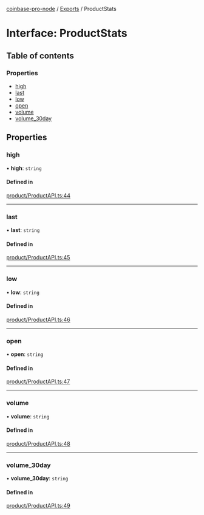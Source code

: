 [coinbase-pro-node](../README.md) / [Exports](../modules.md) / ProductStats

# Interface: ProductStats

## Table of contents

### Properties

- [high](ProductStats.md#high)
- [last](ProductStats.md#last)
- [low](ProductStats.md#low)
- [open](ProductStats.md#open)
- [volume](ProductStats.md#volume)
- [volume_30day](ProductStats.md#volume_30day)

## Properties

### high

• **high**: `string`

#### Defined in

[product/ProductAPI.ts:44](https://github.com/bennycode/coinbase-pro-node/blob/01e6d53/src/product/ProductAPI.ts#L44)

---

### last

• **last**: `string`

#### Defined in

[product/ProductAPI.ts:45](https://github.com/bennycode/coinbase-pro-node/blob/01e6d53/src/product/ProductAPI.ts#L45)

---

### low

• **low**: `string`

#### Defined in

[product/ProductAPI.ts:46](https://github.com/bennycode/coinbase-pro-node/blob/01e6d53/src/product/ProductAPI.ts#L46)

---

### open

• **open**: `string`

#### Defined in

[product/ProductAPI.ts:47](https://github.com/bennycode/coinbase-pro-node/blob/01e6d53/src/product/ProductAPI.ts#L47)

---

### volume

• **volume**: `string`

#### Defined in

[product/ProductAPI.ts:48](https://github.com/bennycode/coinbase-pro-node/blob/01e6d53/src/product/ProductAPI.ts#L48)

---

### volume_30day

• **volume_30day**: `string`

#### Defined in

[product/ProductAPI.ts:49](https://github.com/bennycode/coinbase-pro-node/blob/01e6d53/src/product/ProductAPI.ts#L49)
